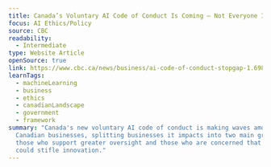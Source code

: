 ```yaml
---
title: Canada’s Voluntary AI Code of Conduct Is Coming — Not Everyone Is Enthused
focus: AI Ethics/Policy
source: CBC
readability:
  - Intermediate
type: Website Article
openSource: true
link: https://www.cbc.ca/news/business/ai-code-of-conduct-stopgap-1.6983064
learnTags:
  - machineLearning
  - business
  - ethics
  - canadianLandscape
  - government
  - framework
summary: "Canada's new voluntary AI code of conduct is making waves among
  Canadian businesses, splitting businesses it impacts into two main groups:
  those who support greater oversight and those who are concerned that the code
  could stifle innovation."
---
```

